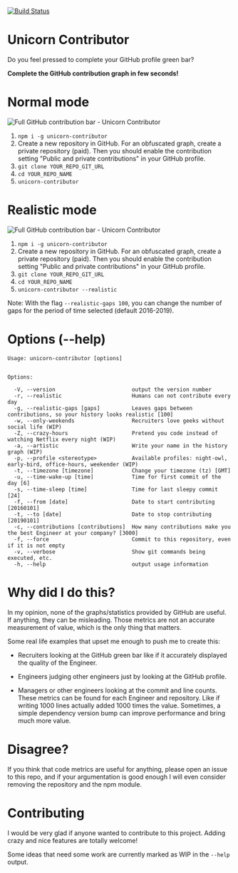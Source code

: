 [![Build Status](https://travis-ci.org/carlosbaraza/unicorn-contributor.svg?branch=master)](https://travis-ci.org/carlosbaraza/unicorn-contributor)

# Unicorn Contributor

Do you feel pressed to complete your GitHub profile green bar?

**Complete the GitHub contribution graph in few seconds!**

# Normal mode

![Full GitHub contribution bar - Unicorn Contributor](https://raw.githubusercontent.com/carlosbaraza/unicorn-contributor/master/docs/imgs/normal-mode.png)

1. ```npm i -g unicorn-contributor```
2. Create a new repository in GitHub. For an obfuscated graph, create a private
repository (paid). Then you should enable the contribution setting "Public and
private contributions" in your GitHub profile.
3. ```git clone YOUR_REPO_GIT_URL```
4. ```cd YOUR_REPO_NAME```
5. ```unicorn-contributor```

# Realistic mode

![Full GitHub contribution bar - Unicorn Contributor](https://raw.githubusercontent.com/carlosbaraza/unicorn-contributor/master/docs/imgs/realistic-mode.png)

1. ```npm i -g unicorn-contributor```
2. Create a new repository in GitHub. For an obfuscated graph, create a private
repository (paid). Then you should enable the contribution setting "Public and
private contributions" in your GitHub profile.
3. ```git clone YOUR_REPO_GIT_URL```
4. ```cd YOUR_REPO_NAME```
5. ```unicorn-contributor --realistic```

Note: With the flag `--realistic-gaps 100`, you can change the number
of gaps for the period of time selected (default 2016-2019).


# Options (--help)
```
Usage: unicorn-contributor [options]


Options:

  -V, --version                        output the version number
  -r, --realistic                      Humans can not contribute every day
  -g, --realistic-gaps [gaps]          Leaves gaps between contributions, so your history looks realistic [100]
  -w, --only-weekends                  Recruiters love geeks without social life (WIP)
  -Z, --crazy-hours                    Pretend you code instead of watching Netflix every night (WIP)
  -a, --artistic                       Write your name in the history graph (WIP)
  -p, --profile <stereotype>           Available profiles: night-owl, early-bird, office-hours, weekender (WIP)
  -t, --timezone [timezone]            Change your timezone (tz) [GMT]
  -u, --time-wake-up [time]            Time for first commit of the day [6]
  -s, --time-sleep [time]              Time for last sleepy commit [24]
  -f, --from [date]                    Date to start contributing [20160101]
  -t, --to [date]                      Date to stop contributing [20190101]
  -c, --contributions [contributions]  How many contributions make you the best Engineer at your company? [3000]
  -f, --force                          Commit to this repository, even if it is not empty
  -v, --verbose                        Show git commands being executed, etc.
  -h, --help                           output usage information
```


# Why did I do this?

In my opinion, none of the graphs/statistics provided by GitHub are useful.
If anything, they can be misleading. Those metrics are not an
accurate measurement of value, which is the only thing that matters.

Some real life examples that upset me enough to push me to create this:

* Recruiters looking at the GitHub green bar like if it accurately displayed the
quality of the Engineer.

* Engineers judging other engineers just by looking at the GitHub profile.

* Managers or other engineers looking at the commit and line counts. These
metrics can be found for each Engineer and repository. Like if writing 1000 lines
actually added 1000 times the value. Sometimes, a simple dependency version
bump can improve performance and bring much more value.


# Disagree?

If you think that code metrics are useful for anything, please open an
issue to this repo, and if your argumentation is good enough I will even
consider removing the repository and the npm module.


# Contributing

I would be very glad if anyone wanted to contribute to this project. Adding
crazy and nice features are totally welcome!

Some ideas that need some work are currently marked as WIP in the `--help` output.
